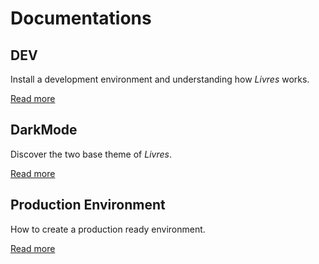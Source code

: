 # Documentations

## DEV

Install a development environment and understanding how _Livres_ works.

[Read more](DEV.md)

## DarkMode

Discover the two base theme of _Livres_.

[Read more](DarkMode.md)

## Production Environment

How to create a production ready environment.

[Read more](Environment/README.md) 